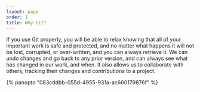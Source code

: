 ```yaml
---
layout: page
order: 1
title: Why Git?
---
```


If you use Git properly, you will be able to relax knowing that all of your important work is safe and protected, and no matter what happens it will not be lost, corrupted, or over-written, and you can always retrieve it. We can undo changes and go back to any prior version, and can always see what has changed in our work, and when. It also allows us to collaborate with others, tracking their changes and contributions to a project.


{% panopto "083cddbb-055d-4955-931a-ac660179876f" %}

